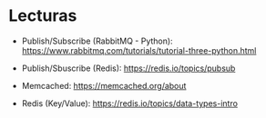 # Lecturas

* Publish/Subscribe (RabbitMQ - Python): https://www.rabbitmq.com/tutorials/tutorial-three-python.html

* Publish/Sbuscribe (Redis): https://redis.io/topics/pubsub

* Memcached:
https://memcached.org/about

* Redis (Key/Value): https://redis.io/topics/data-types-intro
